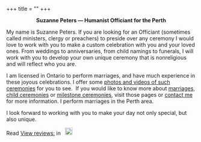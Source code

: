 +++
title = ""
+++
<p style="text-align: center;"><strong>Suzanne Peters&nbsp;—&nbsp;Humanist Officiant for the Perth</strong></p>

My name is Suzanne Peters. If you are looking for an Officiant (sometimes called ministers, clergy or preachers) to preside over any ceremony I would love to work with you to make a custom celebration with you and your loved ones. From weddings to anniversaries, from child namings to funerals, I will work with you to develop your own unique ceremony that is nonreligious and will reflect who you are.

I am licensed in Ontario to perform marriages, and have much experience in these joyous celebrations. I offer some <a href="http://lifedeservesceremonies.com/photo-gallery/">photos and videos of such ceremonies</a> for you to see. &nbsp;If you would like to know more about <a href="http://lifedeservesceremonies.com/services/">marriages</a>, <a href="http://lifedeservesceremonies.com/services/child-ceremonies/">child ceremonies</a> or <a href="http://lifedeservesceremonies.com/services/milestone-ceremonies/">milestone ceremonies</a>, visit those pages or <a href="http://lifedeservesceremonies.com/contact-me/">contact me</a> for more information. I perform marriages in the Perth area.

I look forward to working with you to make your day not only special, but also unique.


<script type="text/javascript" src="https://cdn1.weddingwire.ca/js/wp-widget.js"></script>
<div class="float: right; width: 49%;" id="wp-widget-reviews">
    <div id="wp-widget-preview">Read <a href="https://www.weddingwire.ca/wedding-officiants/life-deserves-ceremonies--e20985/reviews">View reviews:</a> in &nbsp; <a href="https://www.weddingwire.ca"> <img height="20" src="https://cdn1.weddingwire.ca/assets/img/logos/gen_logoHeader.svg" /> </a></div>
</div>
<script>wpShowReviews(20985, "white");</script>   
